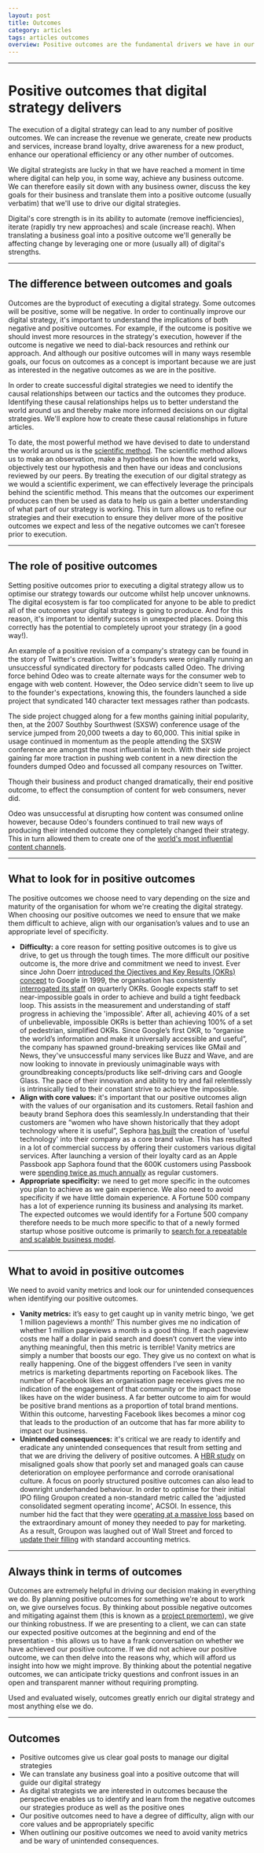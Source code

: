 ```yaml
---
layout: post
title: Outcomes
category: articles
tags: articles outcomes
overview: Positive outcomes are the fundamental drivers we have in our lives. They are our paychecks, a holiday, our family's health, our happiness and sense of self. They give us a reason to get out of bed every morning. Within the context of creating digital strategies, positive outcomes are our goal post for success and enable us to track if we need to change course. In this article we'll go through why we need to think in terms of outcomes to create robust digital strategies and what to look for and avoid in the identification of your positive outcomes.
---
```


***

# Positive outcomes that digital strategy delivers

The execution of a digital strategy can lead to any number of positive outcomes. We can increase the revenue we generate, create new products and services, increase brand loyalty, drive awareness for a new product, enhance our operational efficiency or any other number of outcomes.

We digital strategists are lucky in that we have reached a moment in time where digital can help you, in some way, achieve any business outcome. We can therefore easily sit down with any business owner, discuss the key goals for their business and translate them into a positive outcome (usually verbatim) that we'll use to drive our digital strategies.

Digital's core strength is in its ability to automate (remove inefficiencies), iterate (rapidly try new approaches) and scale (increase reach). When translating a business goal into a positive outcome we'll generally be affecting change by leveraging one or more (usually all) of digital's strengths.

***

## The difference between outcomes and goals

Outcomes are the byproduct of executing a digital strategy. Some outcomes will be positive, some will be negative. In order to continually improve our digital strategy, it's important to understand the implications of both negative and positive outcomes. For example, if the outcome is positive we should invest more resources in the strategy's execution, however if the outcome is negative we need to dial-back resources and rethink our approach. And although our positive outcomes will in many ways resemble goals, our focus on outcomes as a concept is important because we are just as interested in the negative outcomes as we are in the positive.

In order to create successful digital strategies we need to identify the causal relationships between our tactics and the outcomes they produce. Identifying these causal relationships helps us to better understand the world around us and thereby make more informed decisions on our digital strategies. We'll explore how to create these causal relationships in future articles.

To date, the most powerful method we have devised to date to understand the world around us is the [scientific method](http://en.wikipedia.org/wiki/Scientific_method). The scientific method allows us to make an observation, make a hypothesis on how the world works, objectively test our hypothesis and then have our ideas and conclusions reviewed by our peers. By treating the execution of our digital strategy as we would a scientific experiment, we can effectively leverage the principals behind the scientific method. This means that the outcomes our experiment produces can then be used as data to help us gain a better understanding of what part of our strategy is working. This in turn allows us to refine our strategies and their execution to ensure they deliver more of the positive outcomes we expect and less of the negative outcomes we can’t foresee prior to execution.

***

## The role of positive outcomes

Setting positive outcomes prior to executing a digital strategy allow us to optimise our strategy towards our outcome whilst help uncover unknowns. The digital ecosystem is far too complicated for anyone to be able to predict all of the outcomes your digital strategy is going to produce. And for this reason, it's important to identify success in unexpected places. Doing this correctly has the potential to completely uproot your strategy (in a good way!).

An example of a positive revision of a company's strategy can be found in the story of Twitter's creation. Twitter's founders were originally running an unsuccessful syndicated directory for podcasts called Odeo. The driving force behind Odeo was to create alternate ways for the consumer web to engage with web content. However, the Odeo service didn't seem to live up to the founder's expectations, knowing this, the founders launched a side project that syndicated 140 character text messages rather than podcasts. 

The side project chugged along for a few months gaining initial popularity, then, at the 2007 Southby Sourthwest (SXSW) conference usage of the service jumped from 20,000 tweets a day to 60,000. This initial spike in usage continued in momentum as the people attending the SXSW conference are amongst the most influential in tech. With their side project gaining far more traction in pushing web content in a new direction the founders dumped Odeo and focussed all company resources on Twitter.

Though their business and product changed dramatically, their end positive outcome, to effect the consumption of content for web consumers, never did. 

Odeo was unsuccessful at disrupting how content was consumed online however, because Odeo's founders continued to trail new ways of producing their intended outcome they completely changed their strategy. This in turn allowed them to create one of the [world's most influential content channels][twitter-trading].

***

## What to look for in positive outcomes

The positive outcomes we choose need to vary depending on the size and maturity of the organisation for whom we're creating the digital strategy. When choosing our positive outcomes we need to ensure that we make them difficult to achieve, align with our organisation’s values and to use an appropriate level of specificity.

* **Difficulty:** a core reason for setting positive outcomes is to give us drive, to get us through the tough times. 
The more difficult our positive outcome is, the more drive and commitment we need to invest. Ever since John Doerr [introduced the Ojectives and Key Results (OKRs) concept](https://www.google.com/think/articles/start-up-speed-kristen-gil.html) to Google in 1999, the organisation has consistently [interrogated its staff](http://techcrunch.com/2013/06/09/how-google-sets-goals/) on quarterly OKRs. Google expects staff to set near-impossible goals in order to achieve and build a tight feedback loop. This assists in the measurement and understanding of staff progress in achieving the 'impossible'. After all, achieving 40% of a set of unbelievable, impossible OKRs is better than achieving 100% of a set of pedestrian, simplified OKRs. Since Google’s first OKR, to “organise the world’s information and make it universally accessible and useful”, the company has spawned ground-breaking services like GMail and News, they've unsuccessful many services like Buzz and Wave, and are now looking to innovate in previously unimaginable ways with groundbreaking concepts/products like self-driving cars and Google Glass. The pace of their innovation and ability to try and fail relentlessly is intrinsically tied to their constant strive to achieve the impossible.
* **Align with core values:** it's important that our positive outcomes align with the values of our organisation and its customers. Retail fashion and beauty brand Sephora does this seamlessly.In understanding that their customers are “women who have shown historically that they adopt technology where it is useful”, Sephora [has built](http://www.cmo.com/content/cmo-com/home/articles/2013/5/28/a_digital_customer_e.html) the creation of 'useful technology' into their company as a core brand value. This has resulted in a lot of commercial success by offering their customers various digital services. After launching a version of their loyalty card as an Apple Passbook app Saphora found that the 600K customers using Passbook were [spending twice as much annually](http://www.cmo.com/content/cmo-com/home/articles/2013/5/28/a_digital_customer_e.html) as regular customers.
* **Appropriate specificity:** we need to get more specific in the outcomes you plan to achieve as we gain experience. We also need to avoid specificity if we have little domain experience. A Fortune 500 company has a lot of experience running its business and analysing its market. The expected outcomes we would identify for a Fortune 500 company therefore needs to be much more specific to that of a newly formed startup whose positive outcome is primarily to [search for a repeatable and scalable business model](http://steveblank.com/2010/01/25/whats-a-startup-first-principles/). 

***

## What to avoid in positive outcomes

We need to avoid vanity metrics and look our for unintended consequences when identifying our positive outcomes. 

* **Vanity metrics:** it’s easy to get caught up in vanity metric bingo, ‘we get 1 million pageviews a month!’ This number gives me no indication of whether 1 million pageviews a month is a good thing. If each pageview costs me half a dollar in paid search and doesn’t convert the view into anything meaningful, then this metric is terrible! Vanity metrics are simply a number that boosts our ego. They give us no context on what is really happening. One of the biggest offenders I’ve seen in vanity metrics is marketing departments reporting on Facebook likes. The number of Facebook likes an organisation page receives gives me no indication of the engagement of that community or the impact those likes have on the wider business. A far better outcome to aim for would be positive brand mentions as a proportion of total brand mentions. Within this outcome, harvesting Facebook likes becomes a minor cog that leads to the production of an outcome that has far more ability to impact our business.
* **Unintended consequences:** it's critical we are ready to identify and eradicate any unintended consequences that result from setting and that we are driving the delivery of positive outcomes. A [HBR study](http://hbswk.hbs.edu/item/6114.html) on misaligned goals show that poorly set and managed goals can cause deterioration on employee performance and corrode oranisational culture. A focus on poorly structured positive outcomes can also lead to downright underhanded behaviour. In order to optimise for their initial IPO filing Groupon created a non-standard metric called the 'adjusted consolidated segment operating income', ACSOI. In essence, this number hid the fact that they were [operating at a massive loss](http://money.cnn.com/2011/08/10/technology/groupon_accounting/index.htm) based on the extraordinary amount of money they needed to pay for marketing. As a result, Groupon was laughed out of Wall Street and forced to [update their filling](http://www.sec.gov/Archives/edgar/data/1490281/000104746911007178/a2204399zs-1a.htm) with standard accounting metrics.

***

## Always think in terms of outcomes

Outcomes are extremely helpful in driving our decision making in everything we do. By planning positive outcomes for something we're about to work on, we give ourselves focus. By thinking about possible negative outcomes and mitigating against them (this is known as a [project premortem](http://hbr.org/2007/09/performing-a-project-premortem/ar/1)), we give our thinking robustness. If we are presenting to a client, we can can state our expected positive outcomes at the beginning and end of the presentation - this allows us to have a frank conversation on whether we have achieved our positive outcome. If we did not achieve our positive outcome, we can then delve into the reasons why, which will afford us insight into how we might improve. By thinking about the potential negative outcomes, we can anticipate tricky questions and confront issues in an open and transparent manner without requiring prompting.

Used and evaluated wisely, outcomes greatly enrich our digital strategy and most anything else we do.

***

## Outcomes

* Positive outcomes give us clear goal posts to manage our digital strategies
* We can translate any business goal into a positive outcome that will guide our digital strategy
* As digital strategists we are interested in outcomes because the perspective enables us to identify and learn from the negative outcomes our strategies produce as well as the positive ones
* Our positive outcomes need to have a degree of difficulty, align with our core values and be appropriately specific
* When outlining our positive outcomes we need to avoid vanity metrics and be wary of unintended consequences.

[twitter-trading]: http://online.wsj.com/article/SB10001424127887324743704578443243287840004.html